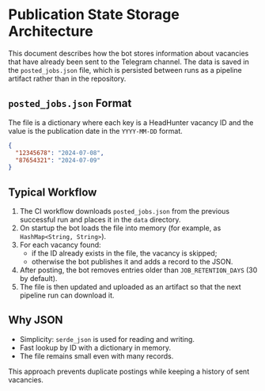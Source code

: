 # Publication State Storage Architecture

This document describes how the bot stores information about vacancies that have already been sent to the Telegram channel. The data is saved in the `posted_jobs.json` file, which is persisted between runs as a pipeline artifact rather than in the repository.

## `posted_jobs.json` Format

The file is a dictionary where each key is a HeadHunter vacancy ID and the value is the publication date in the `YYYY-MM-DD` format.

```json
{
  "12345678": "2024-07-08",
  "87654321": "2024-07-09"
}
```

## Typical Workflow

1. The CI workflow downloads `posted_jobs.json` from the previous successful run and places it in the `data` directory.
2. On startup the bot loads the file into memory (for example, as `HashMap<String, String>`).
3. For each vacancy found:
   - if the ID already exists in the file, the vacancy is skipped;
   - otherwise the bot publishes it and adds a record to the JSON.
4. After posting, the bot removes entries older than `JOB_RETENTION_DAYS` (30 by default).
5. The file is then updated and uploaded as an artifact so that the next pipeline run can download it.

## Why JSON

- Simplicity: `serde_json` is used for reading and writing.
- Fast lookup by ID with a dictionary in memory.
- The file remains small even with many records.

This approach prevents duplicate postings while keeping a history of sent vacancies.
